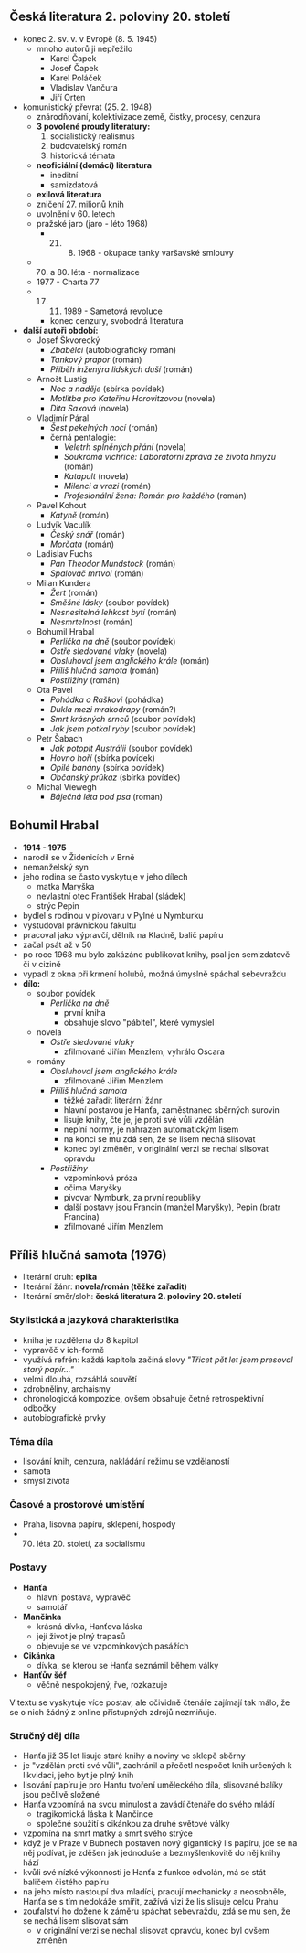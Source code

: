 ## Česká literatura 2. poloviny 20. století
- konec 2. sv. v. v Evropě (8. 5. 1945)
	- mnoho autorů ji nepřežilo
		- Karel Čapek
		- Josef Čapek
		- Karel Poláček
		- Vladislav Vančura
		- Jiří Orten
- komunistický převrat (25. 2. 1948)
	- znárodňování, kolektivizace země, čistky, procesy, cenzura
	- **3 povolené proudy literatury:**
		1. socialistický realismus
		2. budovatelský román
		3. historická témata
	- **neoficiální (domácí) literatura**
		- ineditní
		- samizdatová
	- **exilová literatura**
	- zničení 27. milionů knih
	- uvolnění v 60. letech
	- pražské jaro (jaro - léto 1968)
		- 21. 8. 1968 - okupace tanky varšavské smlouvy
	- 70. a 80. léta - normalizace
	- 1977 - Charta 77
	- 17. 11. 1989 - Sametová revoluce
		- konec cenzury, svobodná literatura
- **další autoři období:**
	- Josef Škvorecký
		- *Zbabělci* (autobiografický román)
		- *Tankový prapor* (román)
		- *Příběh inženýra lidských duší* (román)
	- Arnošt Lustig
		- *Noc a naděje* (sbírka povídek)
		- *Motlitba pro Kateřinu Horovitzovou* (novela)
		- *Dita Saxová* (novela)
	- Vladimír Páral
		- *Šest pekelných nocí* (román)
		- černá pentalogie:
			- *Veletrh splněných přání* (novela)
			- *Soukromá vichřice: Laboratorní zpráva ze života hmyzu* (román)
			- *Katapult* (novela)
			- *Milenci a vrazi* (román)
			- *Profesionální žena: Román pro každého* (román)
	- Pavel Kohout
		- *Katyně* (román)
	- Ludvík Vaculík
		- *Český snář* (román)
		- *Morčata* (román)
	- Ladislav Fuchs
		- *Pan Theodor Mundstock* (román)
		- *Spalovač mrtvol* (román)
	- Milan Kundera
		- *Žert* (román)
		- *Směšné lásky* (soubor povídek)
		- *Nesnesitelná lehkost bytí* (román)
		- *Nesmrtelnost* (román)
	- Bohumil Hrabal
		- *Perlička na dně* (soubor povídek)
		- *Ostře sledované vlaky* (novela)
		- *Obsluhoval jsem anglického krále* (román)
		- *Příliš hlučná samota* (román)
		- *Postřižiny* (román)
	- Ota Pavel
		- *Pohádka o Raškovi* (pohádka)
		- *Dukla mezi mrakodrapy* (román?)
		- *Smrt krásných srnců* (soubor povídek)
		- *Jak jsem potkal ryby* (soubor povídek)
	- Petr Šabach
		- *Jak potopit Austrálii* (soubor povídek)
		- *Hovno hoří* (sbírka povídek)
		- *Opilé banány* (sbírka povídek)
		- *Občanský průkaz* (sbírka povídek)
	- Michal Viewegh
		- *Báječná léta pod psa* (román)
## Bohumil Hrabal
- **1914 - 1975**
- narodil se v Židenicích v Brně
- nemanželský syn
- jeho rodina se často vyskytuje v jeho dílech
	- matka Maryška
	- nevlastní otec František Hrabal (sládek)
	- strýc Pepin
- bydlel s rodinou v pivovaru v Pylné u Nymburku
- vystudoval právnickou fakultu
- pracoval jako výpravčí, dělník na Kladně, balič papíru
- začal psát až v 50
- po roce 1968 mu bylo zakázáno publikovat knihy, psal jen semizdatově či v cizině
- vypadl z okna při krmení holubů, možná úmyslně spáchal sebevraždu
- **dílo:**
	- soubor povídek
		- *Perlička na dně*
			- první kniha
			- obsahuje slovo "pábitel", které vymyslel
	- novela
		- *Ostře sledované vlaky*
			- zfilmované Jiřím Menzlem, vyhrálo Oscara
	- romány
		- *Obsluhoval jsem anglického krále*
			- zfilmované Jiřim Menzlem
		- *Příliš hlučná samota*
			- těžké zařadit literární žánr
			- hlavní postavou je Hanťa, zaměstnanec sběrných surovin
			- lisuje knihy, čte je, je proti své vůli vzdělán
			- neplní normy, je nahrazen automatickým lisem
			- na konci se mu zdá sen, že se lisem nechá slisovat
			- konec byl změněn, v originální verzi se nechal slisovat opravdu
		- *Postřižiny*
			- vzpomínková próza
			- očima Maryšky
			- pivovar Nymburk, za první republiky
			- další postavy jsou Francin (manžel Maryšky), Pepin (bratr Francina)
			- zfilmované Jiřím Menzlem
## Příliš hlučná samota (1976)
- literární druh: **epika**
- literární žánr: **novela/román (těžké zařadit)**
- literární směr/sloh: **česká literatura 2. poloviny 20. století**
### Stylistická a jazyková charakteristika
- kniha je rozdělena do 8 kapitol
- vypravěč v ich-formě
- využívá refrén: každá kapitola začíná slovy *"Třicet pět let jsem presoval starý papír…"*
- velmi dlouhá, rozsáhlá souvětí
- zdrobněliny, archaismy
- chronologická kompozice, ovšem obsahuje četné retrospektivní odbočky
- autobiografické prvky
### Téma díla
- lisování knih, cenzura, nakládání režimu se vzdělaností
- samota
- smysl života
### Časové a prostorové umístění
 - Praha, lisovna papíru, sklepení, hospody
 - 70. léta 20. století, za socialismu
### Postavy
- **Hanťa**
	- hlavní postava, vypravěč
	- samotář
- **Mančinka**
	- krásná dívka, Hanťova láska
	- její život je plný trapasů
	- objevuje se ve vzpomínkových pasážích
- **Cikánka**
	- dívka, se kterou se Hanťa seznámil během války
- **Hanťův šéf**
	- věčně nespokojený, řve, rozkazuje

V textu se vyskytuje více postav, ale očividně čtenáře zajímají tak málo, že se o nich žádný z online přístupných zdrojů nezmiňuje.
### Stručný děj díla
- Hanťa již 35 let lisuje staré knihy a noviny ve sklepě sběrny
- je "vzdělán proti své vůli", zachránil a přečetl nespočet knih určených k likvidaci, jeho byt je plný knih
- lisování papíru je pro Hanťu tvoření uměleckého díla, slisované balíky jsou pečlivě složené
- Hanťa vzpomíná na svou minulost a zavádí čtenáře do svého mládí
	- tragikomická láska k Mančince
	- společné soužití s cikánkou za druhé světové války
- vzpomíná na smrt matky a smrt svého strýce
- když je v Praze v Bubnech postaven nový gigantický lis papíru, jde se na něj podívat, je zděšen jak jednoduše a bezmyšlenkovitě do něj knihy hází
- kvůli své nízké výkonnosti je Hanťa z funkce odvolán, má se stát baličem čistého papíru
- na jeho místo nastoupí dva mladíci, pracují mechanicky a neosobněle, Hanťa se s tím nedokáže smířit, zažívá vizi že lis slisuje celou Prahu
- zoufalství ho dožene k záměru spáchat sebevraždu, zdá se mu sen, že se nechá lisem slisovat sám
	- v originální verzi se nechal slisovat opravdu, konec byl ovšem změněn